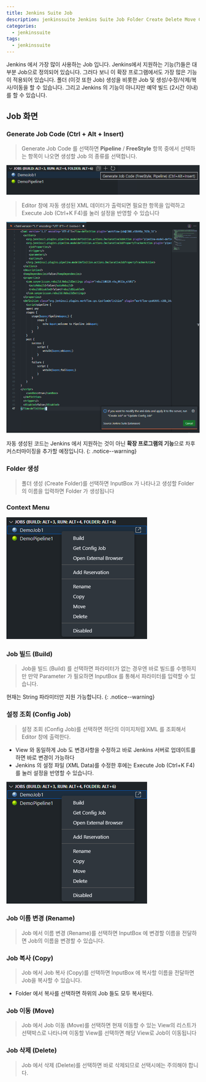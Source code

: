 ```yaml
---
title: Jenkins Suite Job
description: jenkinssuite Jenkins Suite Job Folder Create Delete Move Copy
categories:
  - jenkinssuite
tags:
  - jenkinssuite
---
```


Jenkins 에서 가장 많이 사용하는 Job 입니다. Jenkins에서 지원하는 기능(?)들은 대부분 Job으로 정의되어 있습니다.
그러다 보니 이 확장 프로그램에서도 가장 많은 기능이 적용되어 있습니다.
폴더 (이것 또한 Job) 생성을 비롯한 Job 및 생성/수정/삭제/복사/이동을 할 수 있습니다.
그리고 Jenkins 의 기능이 아니지만 예약 빌드 (2시간 이내)를 할 수 있습니다.

## Job 화면

### Generate Job Code (Ctrl + Alt + Insert)

> Generate Job Code 를 선택하면 **Pipeline** / **FreeStyle** 항목 중에서 선택하는 항목이 나오면 생성할 Job 의 종류를 선택합니다.

![JobTitle1](/images/job/job_01.png)

> Editor 창에 자동 생성된 XML 데이터가 출력되면 필요한 항목을 입력하고 Execute Job (Ctrl+K F4)를 눌러 설정을 반영할 수 있습니다

![JobTitle2](/images/job/job_02.png)

자동 생성된 코드는 Jenkins 에서 지원하는 것이 아닌 **확장 프로그램의 기능**으로 차후 커스터마이징을 추가할 예정입니다.
{: .notice--warning}

### Folder 생성

> 폴더 생성 (Create Folder)를 선택하면 InputBox 가 나타나고 생성할 Folder 의 이름을 입력하면 Folder 가 생성됩니다

### Context Menu

![JobMenu](/images/job/job_03.png)

### Job 빌드 (Build)

> Job을 빌드 (Build) 를 선택하면 파라미터가 없는 경우엔 바로 빌드를 수행하지만 만약 Parameter 가 필요하면 InputBox 를 통해서 파라미터를 입력할 수 있습니다.

현재는 String 파라미터만 지원 가능합니다.
{: .notice--warning}

### 설정 조회 (Config Job)

> 설정 조회 (Config Job)를 선택하면 하단의 이미지처럼 XML 를 조회해서 Editor 창에 출력한다.

* View 와 동일하게 Job 도 변경사항을 수정하고 바로 Jenkins 서버로 업데이트를 하면 바로 변경이 가능하다
* Jenkins 의 설정 파일 (XML Data)를 수정한 후에는 Execute Job (Ctrl+K F4)를 눌러 설정을 반영할 수 있습니다.

![ConfigJob](/images/job/job_03.png)

### Job 이름 변경 (Rename)

> Job 에서 이름 변경 (Rename)를 선택하면 InputBox 에 변경할 이름을 전달하면 Job의 이름을 변경할 수 있습니다.

### Job 복사 (Copy)

> Job 에서 Job 복사 (Copy)를 선택하면 InputBox 에 복사할 이름을 전달하면 Job을 복사할 수 있습니다.

* Folder 에서 복사를 선택하면 하위의 Job 들도 모두 복사된다.

### Job 이동 (Move)

> Job 에서 Job 이동 (Move)를 선택하면 현재 이동할 수 있는 View의 리스트가 선택박스로 나타나며 이동할 View를 선택하면 해당 View로 Job이 이동됩니다

### Job 삭제 (Delete)

> Job 에서 삭제 (Delete)를 선택하면 바로 삭제되므로 선택시에는 주의해야 합니다.
